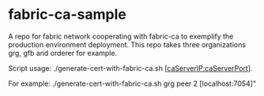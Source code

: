 # fabric-ca-sample
A repo  for fabric network cooperating with fabric-ca to  exemplify the production environment deployment.
This repo takes three organizations grg, gfb and orderer for example.

Script usage:
./generate-cert-with-fabric-ca.sh <OrgName> <OrgType> <nodeNum> [<caServerIP:caServerPort>].
  
 For example:
./generate-cert-with-fabric-ca.sh grg peer 2 [localhost:7054]"
